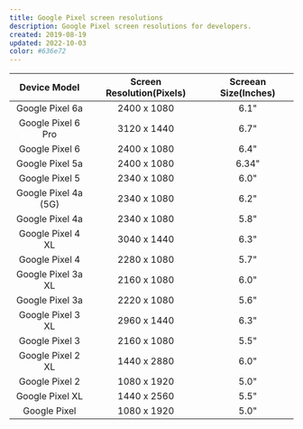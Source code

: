 ```yaml
---
title: Google Pixel screen resolutions
description: Google Pixel screen resolutions for developers. 
created: 2019-08-19
updated: 2022-10-03
color: #636e72
---
```


| Device Model | Screen Resolution(Pixels) | Screean Size(Inches) | 
|:------------:|:-------------------------:|:--------------------:|
|Google Pixel 6a|2400 x 1080|6.1"|
|Google Pixel 6 Pro|3120 x 1440|6.7"|
|Google Pixel 6|2400 x 1080|6.4"|
|Google Pixel 5a|2400 x 1080|6.34"|
|Google Pixel 5|2340 x 1080|6.0"|
|Google Pixel 4a (5G)|2340 x 1080|6.2"|
|Google Pixel 4a|2340 x 1080|5.8"|
|Google Pixel 4 XL|3040 x 1440|6.3"|
|Google Pixel 4|2280 x 1080|5.7"|
|Google Pixel 3a XL|2160 x 1080|6.0"|
|Google Pixel 3a|2220 x 1080|5.6"|
|Google Pixel 3 XL|2960 x 1440|6.3"|
|Google Pixel 3|2160 x 1080|5.5"|
|Google Pixel 2 XL|1440 x 2880|6.0"|
|Google Pixel 2|1080 x 1920|5.0"|
|Google Pixel XL|1440 x 2560|5.5"|
|Google Pixel|1080 x 1920|5.0"|
